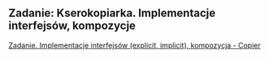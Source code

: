 
## Zadanie: Kserokopiarka. Implementacje interfejsów, kompozycje

[Zadanie. Implementacje interfejsów (explicit, implicit), kompozycja - Copier](https://github.com/wsei-csharp201/cs-lab04-Implementacje-interfejsow-implicit-explicit-kompozycja)

